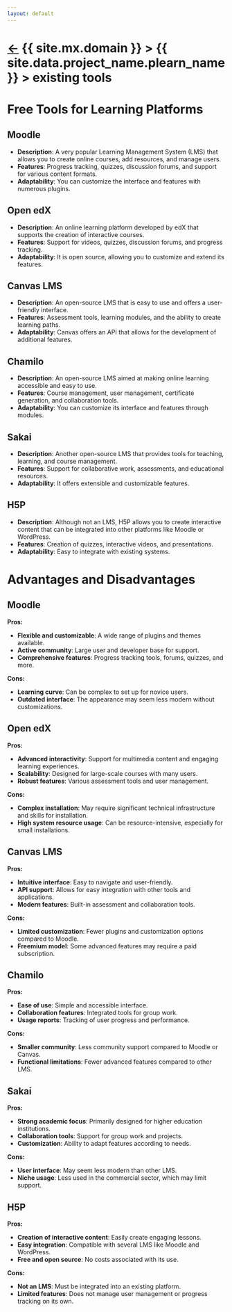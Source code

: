 ```yaml
---
layout: default
---
```



[//]: #(Reference)
[homepage]:   README

# [&larr;][homepage] {{ site.mx.domain }} > {{ site.data.project_name.plearn_name }} > existing tools





# Free Tools for Learning Platforms

## Moodle
- **Description**: A very popular Learning Management System (LMS) that allows you to create online courses, add resources, and manage users.
- **Features**: Progress tracking, quizzes, discussion forums, and support for various content formats.
- **Adaptability**: You can customize the interface and features with numerous plugins.

## Open edX
- **Description**: An online learning platform developed by edX that supports the creation of interactive courses.
- **Features**: Support for videos, quizzes, discussion forums, and progress tracking.
- **Adaptability**: It is open source, allowing you to customize and extend its features.

## Canvas LMS
- **Description**: An open-source LMS that is easy to use and offers a user-friendly interface.
- **Features**: Assessment tools, learning modules, and the ability to create learning paths.
- **Adaptability**: Canvas offers an API that allows for the development of additional features.

## Chamilo
- **Description**: An open-source LMS aimed at making online learning accessible and easy to use.
- **Features**: Course management, user management, certificate generation, and collaboration tools.
- **Adaptability**: You can customize its interface and features through modules.

## Sakai
- **Description**: Another open-source LMS that provides tools for teaching, learning, and course management.
- **Features**: Support for collaborative work, assessments, and educational resources.
- **Adaptability**: It offers extensible and customizable features.

## H5P
- **Description**: Although not an LMS, H5P allows you to create interactive content that can be integrated into other platforms like Moodle or WordPress.
- **Features**: Creation of quizzes, interactive videos, and presentations.
- **Adaptability**: Easy to integrate with existing systems.


# Advantages and Disadvantages

## Moodle

**Pros:**
- **Flexible and customizable**: A wide range of plugins and themes available.
- **Active community**: Large user and developer base for support.
- **Comprehensive features**: Progress tracking tools, forums, quizzes, and more.

**Cons:**
- **Learning curve**: Can be complex to set up for novice users.
- **Outdated interface**: The appearance may seem less modern without customizations.



## Open edX

**Pros:**
- **Advanced interactivity**: Support for multimedia content and engaging learning experiences.
- **Scalability**: Designed for large-scale courses with many users.
- **Robust features**: Various assessment tools and user management.

**Cons:**
- **Complex installation**: May require significant technical infrastructure and skills for installation.
- **High system resource usage**: Can be resource-intensive, especially for small installations.



## Canvas LMS

**Pros:**
- **Intuitive interface**: Easy to navigate and user-friendly.
- **API support**: Allows for easy integration with other tools and applications.
- **Modern features**: Built-in assessment and collaboration tools.

**Cons:**
- **Limited customization**: Fewer plugins and customization options compared to Moodle.
- **Freemium model**: Some advanced features may require a paid subscription.



## Chamilo

**Pros:**
- **Ease of use**: Simple and accessible interface.
- **Collaboration features**: Integrated tools for group work.
- **Usage reports**: Tracking of user progress and performance.

**Cons:**
- **Smaller community**: Less community support compared to Moodle or Canvas.
- **Functional limitations**: Fewer advanced features compared to other LMS.



## Sakai

**Pros:**
- **Strong academic focus**: Primarily designed for higher education institutions.
- **Collaboration tools**: Support for group work and projects.
- **Customization**: Ability to adapt features according to needs.

**Cons:**
- **User interface**: May seem less modern than other LMS.
- **Niche usage**: Less used in the commercial sector, which may limit support.



## H5P

**Pros:**
- **Creation of interactive content**: Easily create engaging lessons.
- **Easy integration**: Compatible with several LMS like Moodle and WordPress.
- **Free and open source**: No costs associated with its use.

**Cons:**
- **Not an LMS**: Must be integrated into an existing platform.
- **Limited features**: Does not manage user management or progress tracking on its own.

 

